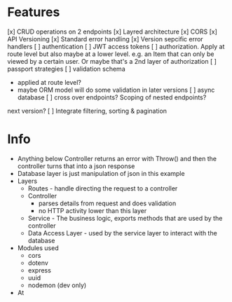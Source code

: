 

# Features
[x] CRUD operations on 2 endpoints
[x] Layred architecture
[x] CORS
[x] API Versioning
[x] Standard error handling
[x] Version sepcific error handlers
[ ] authentication
[ ] JWT access tokens
[ ] authorization.  Apply at route level but also maybe at a lower level.  e.g. an Item that can only be viewed by a certain user.   Or maybe that's a 2nd layer of authorization
[ ] passport strategies
[ ] validation schema 
   - applied at route level?
   - maybe  ORM model will do some validation in later versions
[ ] async database
[ ] cross over endpoints?  Scoping of nested endpoints?

next version?
[ ] Integrate filtering, sorting & pagination



# Info
- Anything below Controller returns an error with Throw() and then the controller turns that into a json response
- Database layer is just manipulation of json in this example
- Layers
   - Routes - handle directing the request to a controller
   - Controller 
      - parses details from request and does validation
      - no HTTP activity lower than this layer
   - Service - The business logic, exports methods that are used by the controller
   - Data Access Layer -  used by the service layer to interact with the database
- Modules used
   - cors
   - dotenv
   - express
   - uuid
   - nodemon (dev only)
- At 